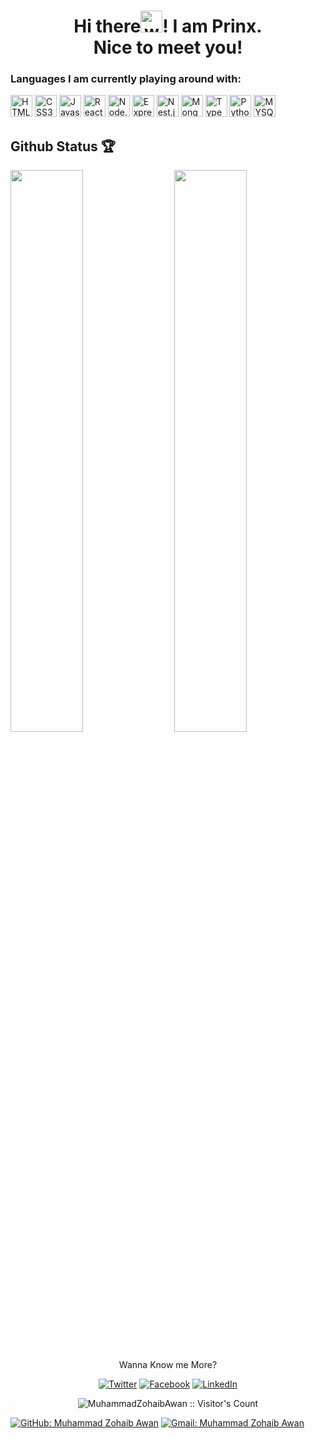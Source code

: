 <h1 align="center">Hi there<img alt="wave" src="https://emojis.slackmojis.com/emojis/images/1588177020/8809/wave_hello.gif?1588177020" width="35">! I am Prinx.<br> Nice to meet you!</h1>
<!-- <img src="https://raw.githubusercontent.com/MuhammadZohaibAwan/MuhammadZohaibAwan/master/banner.png" alt="Banner about Arturs Smirnovs"> -->

<h3>Languages I am currently playing around with:</h3>

<img alt="HTML5" src="https://img.shields.io/badge/html5-20232a?style=for-the-badge&logo=html5&logoColor=20232a&labelColor=58a6ff" height="35"> <img alt="CSS3" src="https://img.shields.io/badge/css3-20232a?style=for-the-badge&logo=css3&logoColor=20232a&labelColor=58a6ff" height="35"> <img alt="Javascript" src="https://img.shields.io/badge/Javascript-20232a?style=for-the-badge&logo=javascript&logoColor=20232a&labelColor=58a6ff" height="35"> <img alt="React.js" src="https://img.shields.io/badge/React.js-20232a?style=for-the-badge&logo=react&logoColor=20232a&labelColor=58a6ff" height="35"> <img alt="Node.js" src="https://img.shields.io/badge/Node.js-20232a?style=for-the-badge&logo=Node.js&logoColor=20232a&labelColor=58a6ff" height="35"> <img alt="Express.js" src="https://img.shields.io/badge/Express.js-20232a?style=for-the-badge&logo=express&logoColor=20232a&labelColor=58a6ff" height="35"> <img alt="Nest.js" src="https://img.shields.io/badge/Nest.js-20232a?style=for-the-badge&logo=Nestjs&logoColor=20232a&labelColor=58a6ff" height="35"> <img alt="MongoDB" src="https://img.shields.io/badge/-MongoDB-20232a?style=for-the-badge&logo=MongoDB&logoColor=20232a&labelColor=58a6ff" height="35"> <img alt="Typescript" src="https://img.shields.io/badge/-typescript-20232a?style=for-the-badge&logo=typescript&logoColor=20232a&labelColor=58a6ff" height="35"> <img alt="Python" src="https://img.shields.io/badge/-Python-20232a?style=for-the-badge&logo=Python&logoColor=20232a&labelColor=58a6ff" height="35"> <img alt="MYSQL" src="https://img.shields.io/badge/-MySql-20232a?style=for-the-badge&logo=mysql&logoColor=20232a&labelColor=58a6ff" height="35">

## Github Status 🏆

<img  src="https://github-readme-stats.vercel.app/api?username=MuhammadZohaibAwan&count_private=true&show_icons=true&hide_border=true&theme=react" width="48%" align="right" >
<img  src="https://github-readme-streak-stats.herokuapp.com/?user=MuhammadZohaibAwan&theme=react" width="48%" >
<br>

<!-- ![github graph](https://activity-graph.herokuapp.com/graph?username=MuhammadZohaibAwan&theme=react-dark) -->
<br>


<p align="center">Wanna Know me More?</p>

<p align="center">

<a href="https://twitter.com/prinxZohaibAwan">
<img src="https://img.shields.io/badge/-twitter-20232a?&logo=twitter&logoColor=20232a&labelColor=58a6ff" alt="Twitter" /></a> 
 
<a href="https://www.facebook.com/prinxZohaibAwan">
<img src="https://img.shields.io/badge/-facebook-20232a?&logo=facebook&logoColor=20232a&labelColor=58a6ff" alt="Facebook" /></a> 

<a href="https://www.linkedin.com/in/webdeveloper-mern-stack-specialist/">
<img src="https://img.shields.io/badge/-linkedin-20232a?&logo=linkedin&logoColor=20232a&labelColor=58a6ff" alt="LinkedIn"/></a>


</p>

<p align="center"><img src="https://visitor-badge.laobi.icu/badge?page_id=MuhammadZohaibAwan.MuhammadZohaibAwan" alt="MuhammadZohaibAwan :: Visitor's Count" /></p>

[![GitHub: Muhammad Zohaib Awan](https://img.shields.io/github/followers/MuhammadZohaibAwan?label=follow&style=social)](https://github.com/MuhammadZohaibAwan)
[![Gmail: Muhammad Zohaib Awan](https://img.shields.io/badge/gmail-%23D14836.svg?&style=plastic&logo=gmail&logoColor=white)](mailto:iamzohaibmuhammad@gmail.com)
